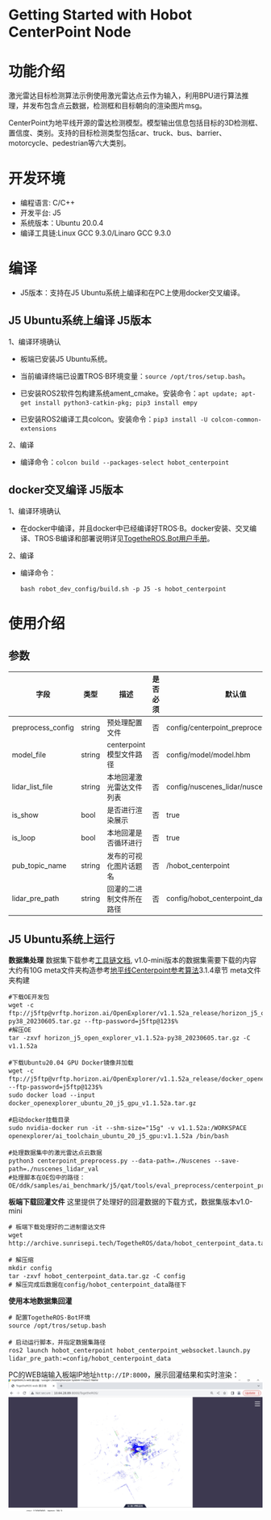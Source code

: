 Getting Started with Hobot CenterPoint Node
=======


# 功能介绍

激光雷达目标检测算法示例使用激光雷达点云作为输入，利用BPU进行算法推理，并发布包含点云数据，检测框和目标朝向的渲染图片msg。

CenterPoint为地平线开源的雷达检测模型。模型输出信息包括目标的3D检测框、置信度、类别。支持的目标检测类型包括car、truck、bus、barrier、motorcycle、pedestrian等六大类别。

# 开发环境

- 编程语言: C/C++
- 开发平台: J5
- 系统版本：Ubuntu 20.0.4
- 编译工具链:Linux GCC 9.3.0/Linaro GCC 9.3.0

# 编译

- J5版本：支持在J5 Ubuntu系统上编译和在PC上使用docker交叉编译。

## J5 Ubuntu系统上编译 J5版本

1、编译环境确认

- 板端已安装J5 Ubuntu系统。

- 当前编译终端已设置TROS·B环境变量：`source /opt/tros/setup.bash`。

- 已安装ROS2软件包构建系统ament_cmake。安装命令：`apt update; apt-get install python3-catkin-pkg; pip3 install empy`

- 已安装ROS2编译工具colcon。安装命令：`pip3 install -U colcon-common-extensions`

2、编译

- 编译命令：`colcon build --packages-select hobot_centerpoint`

## docker交叉编译 J5版本

1、编译环境确认

- 在docker中编译，并且docker中已经编译好TROS·B。docker安装、交叉编译、TROS·B编译和部署说明详见[TogetheROS.Bot用户手册](https://developer.horizon.ai/api/v1/fileData/documents_tros/quick_start/cross_compile.html#)。

2、编译

- 编译命令：

  ```shell
  bash robot_dev_config/build.sh -p J5 -s hobot_centerpoint
  ```

# 使用介绍

## 参数
|         字段         |      类型    |         描述       | 是否必须 |         默认值              |
| -------------------- | ----------- | ------------------ | ------- | --------------------------- |
| preprocess_config     |   string    |   预处理配置文件   |   否     |config/centerpoint_preprocess_5dim.json|
| model_file            |   string    |centerpoint模型文件路径|   否  |     config/model/model.hbm  |
| lidar_list_file       |   string    |本地回灌激光雷达文件列表|   否   |config/nuscenes_lidar/nuscenes_lidar.lst |
| is_show             |     bool      | 是否进行渲染展示    |     否  |  true               |
| is_loop             |     bool      | 本地回灌是否循环进行  |   否  |   true                |
| pub_topic_name      |     string    | 发布的可视化图片话题名  |   否  | /hobot_centerpoint   |
| lidar_pre_path      |     string    | 回灌的二进制文件所在路径 | 否  | config/hobot_centerpoint_data               |

## J5 Ubuntu系统上运行

**数据集处理**
数据集下载参考[工具链文档](https://developer.horizon.ai/api/v1/fileData/horizon_j5_open_explorer_cn_doc/runtime/source/ai_benchmark/source/ai-benchmark.html#nuscenes), v1.0-mini版本的数据集需要下载的内容大约有10G
meta文件夹构造参考[地平线Centerpoint参考算法](https://developer.horizon.ai/forumDetail/163807121354434630)3.1.4章节 meta文件夹构建
```shell
#下载OE开发包
wget -c ftp://j5ftp@vrftp.horizon.ai/OpenExplorer/v1.1.52a_release/horizon_j5_open_explorer_v1.1.52a-py38_20230605.tar.gz --ftp-password=j5ftp@123$%
#解压OE
tar -zxvf horizon_j5_open_explorer_v1.1.52a-py38_20230605.tar.gz -C v1.1.52a

#下载Ubuntu20.04 GPU Docker镜像并加载
wget -c ftp://j5ftp@vrftp.horizon.ai/OpenExplorer/v1.1.52a_release/docker_openexplorer_ubuntu_20_j5_gpu_v1.1.52a.tar.gz --ftp-password=j5ftp@123$%
sudo docker load --input docker_openexplorer_ubuntu_20_j5_gpu_v1.1.52a.tar.gz

#启动docker挂载目录
sudo nvidia-docker run -it --shm-size="15g" -v v1.1.52a:/WORKSPACE openexplorer/ai_toolchain_ubuntu_20_j5_gpu:v1.1.52a /bin/bash

#处理数据集中的激光雷达点云数据
python3 centerpoint_preprocess.py --data-path=./Nuscenes --save-path=./nuscenes_lidar_val
#处理脚本在OE包中的路径：OE/ddk/samples/ai_benchmark/j5/qat/tools/eval_preprocess/centerpoint_preprocess.py
```

**板端下载回灌文件**
这里提供了处理好的回灌数据的下载方式，数据集版本v1.0-mini
```shell
# 板端下载处理好的二进制雷达文件
wget http://archive.sunrisepi.tech/TogetheROS/data/hobot_centerpoint_data.tar.gz

# 解压缩
mkdir config
tar -zxvf hobot_centerpoint_data.tar.gz -C config
# 解压完成后数据在config/hobot_centerpoint_data路径下
```

**使用本地数据集回灌**

```shell
# 配置TogetheROS·Bot环境
source /opt/tros/setup.bash

# 启动运行脚本，并指定数据集路径
ros2 launch hobot_centerpoint hobot_centerpoint_websocket.launch.py lidar_pre_path:=config/hobot_centerpoint_data
```

PC的WEB端输入板端IP地址`http://IP:8000`，展示回灌结果和实时渲染：
![image](./config/render.jpg)